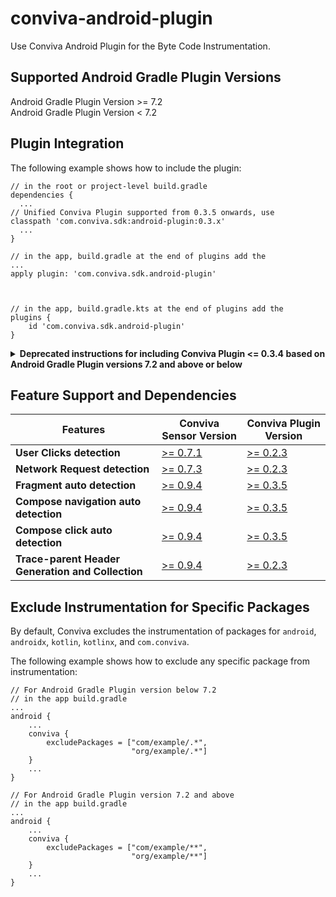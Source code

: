 # conviva-android-plugin
Use Conviva Android Plugin for the Byte Code Instrumentation.

## Supported Android Gradle Plugin Versions

Android Gradle Plugin Version >= 7.2 \
Android Gradle Plugin Version < 7.2

## Plugin Integration
The following example shows how to include the plugin:

```
// in the root or project-level build.gradle
dependencies {
  ...
// Unified Conviva Plugin supported from 0.3.5 onwards, use
classpath 'com.conviva.sdk:android-plugin:0.3.x'
  ...
}

// in the app, build.gradle at the end of plugins add the
...
apply plugin: 'com.conviva.sdk.android-plugin'



// in the app, build.gradle.kts at the end of plugins add the
plugins {
    id 'com.conviva.sdk.android-plugin'
}

```

<details>
  <summary><b> Deprecated instructions for including Conviva Plugin <= 0.3.4 based on Android Gradle Plugin versions 7.2 and above or below </b></summary>

## Deprecated instructions for including Conviva Plugin <= 0.3.4 based on Android Gradle Plugin versions 7.2 and above or below

The following example shows how to include the plugin:

```
// in the root or project-level build.gradle
dependencies {
  ...
  // For Android Gradle Plugin version 7.2 and above, use
classpath 'com.conviva.sdk:android-plugin:0.3.x'

// For Android Gradle Plugin version below 7.2, use
classpath 'com.conviva.sdk:android-plugin:0.2.x'
  ...
}

// in the app, build.gradle at the end of plugins add the
...
apply plugin: 'com.conviva.sdk.android-plugin'



// in the app, build.gradle.kts at the end of plugins add the
plugins {
    id 'com.conviva.sdk.android-plugin'
}
```
</details>

## Feature Support and Dependencies

| Features                         | Conviva Sensor Version | Conviva Plugin Version |
|---------------------------------------|-------------------------------|--------------------------|
| **User Clicks detection**              | [>= 0.7.1](https://github.com/Conviva/conviva-android-appanalytics/releases/tag/v0.7.1)                       | [>= 0.2.3](https://github.com/Conviva/conviva-android-plugin/releases/tag/v0.2.3)                |
| **Network Request detection**          | [>= 0.7.3](https://github.com/Conviva/conviva-android-appanalytics/releases/tag/v0.7.3)                       | [>= 0.2.3](https://github.com/Conviva/conviva-android-plugin/releases/tag/v0.2.3)                 |
| **Fragment auto detection** | [>= 0.9.4](https://github.com/Conviva/conviva-android-appanalytics/releases/tag/v0.9.4)                       | [>= 0.3.5](https://github.com/Conviva/conviva-android-plugin/releases/tag/v0.3.5)               |
| **Compose navigation auto detection** | [>= 0.9.4](https://github.com/Conviva/conviva-android-appanalytics/releases/tag/v0.9.4)                       | [>= 0.3.5](https://github.com/Conviva/conviva-android-plugin/releases/tag/v0.3.5)  |
| **Compose click auto detection** | [>= 0.9.4](https://github.com/Conviva/conviva-android-appanalytics/releases/tag/v0.9.4)                       | [>= 0.3.5](https://github.com/Conviva/conviva-android-plugin/releases/tag/v0.3.5) |
| **Trace-parent Header Generation and Collection** | [>= 0.9.4](https://github.com/Conviva/conviva-android-appanalytics/releases/tag/v0.9.4)                       | [>= 0.2.3](https://github.com/Conviva/conviva-android-plugin/releases/tag/v0.2.3)


## Exclude Instrumentation for Specific Packages

By default, Conviva excludes the instrumentation of packages for `android`, `androidx`, `kotlin`, `kotlinx`, and `com.conviva`.

The following example shows how to exclude any specific package from instrumentation:

```
// For Android Gradle Plugin version below 7.2
// in the app build.gradle
...
android {   
    ...
    conviva {
        excludePackages = ["com/example/.*",
                           "org/example/.*"]
    }
    ...
}

// For Android Gradle Plugin version 7.2 and above
// in the app build.gradle
...
android {   
    ...
    conviva {
        excludePackages = ["com/example/**",
                           "org/example/**"]
    }
    ...
}
```
